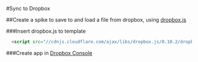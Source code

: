 
#Sync to Dropbox

##Create a spike to save to and load a file from dropbox, using [dropbox.js](https://github.com/dropbox/dropbox-js)

###Insert dropbox.js to template

```html
  <script src="//cdnjs.cloudflare.com/ajax/libs/dropbox.js/0.10.2/dropbox.min.js"></script>
```

###Create app in [Dropbox Console](https://www.dropbox.com/developers/apps)

